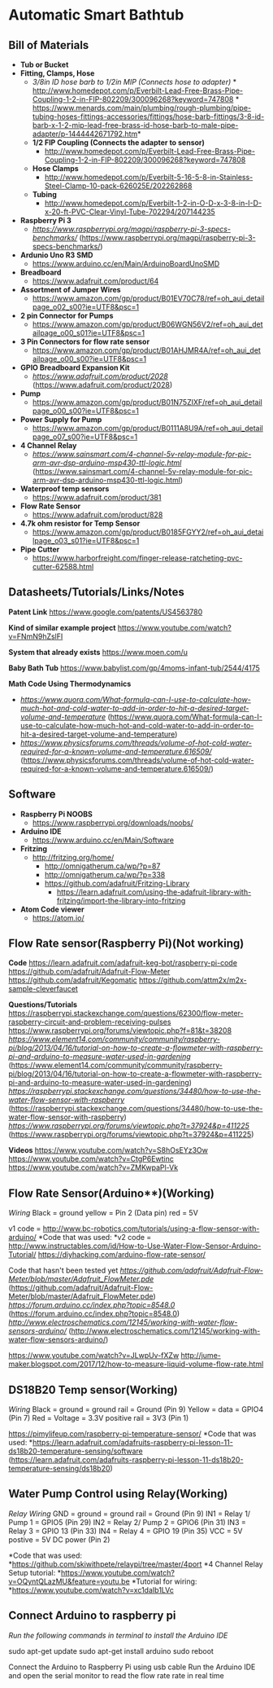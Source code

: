 # Automatic Smart Bathtub
## Bill of Materials

* **Tub or Bucket**
* **Fitting, Clamps, Hose** 
    * *3/8in ID hose barb to 1/2in MIP (Connects hose to adapter)*
            * http://www.homedepot.com/p/Everbilt-Lead-Free-Brass-Pipe-Coupling-1-2-in-FIP-802209/300096268?keyword=747808
            * https://www.menards.com/main/plumbing/rough-plumbing/pipe-tubing-hoses-fittings-accessories/fittings/hose-barb-fittings/3-8-id-barb-x-1-2-mip-lead-free-brass-id-hose-barb-to-male-pipe-adapter/p-1444442671792.htm*
    * **1/2 FIP Coupling (Connects the adapter to sensor)**
        * http://www.homedepot.com/p/Everbilt-Lead-Free-Brass-Pipe-Coupling-1-2-in-FIP-802209/300096268?keyword=747808
    * **Hose Clamps**
        * http://www.homedepot.com/p/Everbilt-5-16-5-8-in-Stainless-Steel-Clamp-10-pack-626025E/202262868
    * **Tubing**
        * http://www.homedepot.com/p/Everbilt-1-2-in-O-D-x-3-8-in-I-D-x-20-ft-PVC-Clear-Vinyl-Tube-702294/207144235
* **Raspberry Pi 3**
    * _https://www.raspberrypi.org/magpi/raspberry-pi-3-specs-benchmarks/_ (https://www.raspberrypi.org/magpi/raspberry-pi-3-specs-benchmarks/)
* **Ardunio Uno R3 SMD**
    * https://www.arduino.cc/en/Main/ArduinoBoardUnoSMD
* **Breadboard**
    * https://www.adafruit.com/product/64
* **Assortment of Jumper Wires**
    * https://www.amazon.com/gp/product/B01EV70C78/ref=oh_aui_detailpage_o02_s00?ie=UTF8&psc=1
* **2 pin Connector for Pumps**
    * https://www.amazon.com/gp/product/B06WGN56V2/ref=oh_aui_detailpage_o00_s01?ie=UTF8&psc=1
* **3 Pin Connectors for flow rate sensor**
    * https://www.amazon.com/gp/product/B01AHJMR4A/ref=oh_aui_detailpage_o00_s00?ie=UTF8&psc=1
* **GPIO Breadboard Expansion Kit**
    * _https://www.adafruit.com/product/2028_ (https://www.adafruit.com/product/2028)
* **Pump**
    * https://www.amazon.com/gp/product/B01N75ZIXF/ref=oh_aui_detailpage_o00_s00?ie=UTF8&psc=1
* **Power Supply for Pump**
    * https://www.amazon.com/gp/product/B0111A8U9A/ref=oh_aui_detailpage_o07_s00?ie=UTF8&psc=1
* **4 Channel Relay**
    * _https://www.sainsmart.com/4-channel-5v-relay-module-for-pic-arm-avr-dsp-arduino-msp430-ttl-logic.html_ (https://www.sainsmart.com/4-channel-5v-relay-module-for-pic-arm-avr-dsp-arduino-msp430-ttl-logic.html)
* **Waterproof temp sensors**
    * https://www.adafruit.com/product/381
* **Flow Rate Sensor**
    * https://www.adafruit.com/product/828
* **4.7k ohm resistor for Temp Sensor**
    * https://www.amazon.com/gp/product/B0185FGYY2/ref=oh_aui_detailpage_o03_s01?ie=UTF8&psc=1
* **Pipe Cutter**
    * https://www.harborfreight.com/finger-release-ratcheting-pvc-cutter-62588.html


## Datasheets/Tutorials/Links/Notes

**Patent Link**
https://www.google.com/patents/US4563780

**Kind of similar example project**
https://www.youtube.com/watch?v=FNmN9hZslFI

**System that already exists**
https://www.moen.com/u

**Baby Bath Tub**
https://www.babylist.com/gp/4moms-infant-tub/2544/4175

**Math Code Using Thermodynamics**

* _https://www.quora.com/What-formula-can-I-use-to-calculate-how-much-hot-and-cold-water-to-add-in-order-to-hit-a-desired-target-volume-and-temperature_ (https://www.quora.com/What-formula-can-I-use-to-calculate-how-much-hot-and-cold-water-to-add-in-order-to-hit-a-desired-target-volume-and-temperature)
* _https://www.physicsforums.com/threads/volume-of-hot-cold-water-required-for-a-known-volume-and-temperature.616509/_ (https://www.physicsforums.com/threads/volume-of-hot-cold-water-required-for-a-known-volume-and-temperature.616509/)

## Software

* **Raspberry Pi NOOBS**
    * https://www.raspberrypi.org/downloads/noobs/
* **Arduino IDE**
    * https://www.arduino.cc/en/Main/Software
* **Fritzing**
    * http://fritzing.org/home/
        * http://omnigatherum.ca/wp/?p=87
        * http://omnigatherum.ca/wp/?p=338
        * https://github.com/adafruit/Fritzing-Library
            * https://learn.adafruit.com/using-the-adafruit-library-with-fritzing/import-the-library-into-fritzing
* **Atom Code viewer**
    * https://atom.io/

## Flow Rate sensor(Raspberry Pi)(Not working)

**Code**
https://learn.adafruit.com/adafruit-keg-bot/raspberry-pi-code
https://github.com/adafruit/Adafruit-Flow-Meter
https://github.com/adafruit/Kegomatic
https://github.com/attm2x/m2x-sample-cleverfaucet

**Questions/Tutorials**
https://raspberrypi.stackexchange.com/questions/62300/flow-meter-raspberry-circuit-and-problem-receiving-pulses
https://www.raspberrypi.org/forums/viewtopic.php?f=81&t=38208
_https://www.element14.com/community/community/raspberry-pi/blog/2013/04/16/tutorial-on-how-to-create-a-flowmeter-with-raspberry-pi-and-arduino-to-measure-water-used-in-gardening_ (https://www.element14.com/community/community/raspberry-pi/blog/2013/04/16/tutorial-on-how-to-create-a-flowmeter-with-raspberry-pi-and-arduino-to-measure-water-used-in-gardening)
_https://raspberrypi.stackexchange.com/questions/34480/how-to-use-the-water-flow-sensor-with-raspberry_ (https://raspberrypi.stackexchange.com/questions/34480/how-to-use-the-water-flow-sensor-with-raspberry)
_https://www.raspberrypi.org/forums/viewtopic.php?t=37924&p=411225_ (https://www.raspberrypi.org/forums/viewtopic.php?t=37924&p=411225)

**Videos**
https://www.youtube.com/watch?v=S8hOsEYz3Ow
https://www.youtube.com/watch?v=CtgP6Ewtinc
https://www.youtube.com/watch?v=ZMKwpaPl-Vk

## Flow Rate Sensor(Arduino**)(Working)

_Wiring_
Black = ground
yellow = Pin 2 (Data pin)
red = 5V

v1 code = http://www.bc-robotics.com/tutorials/using-a-flow-sensor-with-arduino/
*Code that was used: *v2 code = http://www.instructables.com/id/How-to-Use-Water-Flow-Sensor-Arduino-Tutorial/
https://diyhacking.com/arduino-flow-rate-sensor/

Code that hasn't been tested yet
_https://github.com/adafruit/Adafruit-Flow-Meter/blob/master/Adafruit_FlowMeter.pde_ (https://github.com/adafruit/Adafruit-Flow-Meter/blob/master/Adafruit_FlowMeter.pde)
_https://forum.arduino.cc/index.php?topic=8548.0_ (https://forum.arduino.cc/index.php?topic=8548.0)
_http://www.electroschematics.com/12145/working-with-water-flow-sensors-arduino/_ (http://www.electroschematics.com/12145/working-with-water-flow-sensors-arduino/)

https://www.youtube.com/watch?v=JLwpUv-fXZw
http://jume-maker.blogspot.com/2017/12/how-to-measure-liquid-volume-flow-rate.html 

## DS18B20 Temp sensor(Working)

_Wiring_
Black = ground = ground rail = Ground (Pin 9)
Yellow = data = GPIO4 (Pin 7)
Red = Voltage = 3.3V positive rail = 3V3 (Pin 1)

https://pimylifeup.com/raspberry-pi-temperature-sensor/
*Code that was used: *https://learn.adafruit.com/adafruits-raspberry-pi-lesson-11-ds18b20-temperature-sensing/software (https://learn.adafruit.com/adafruits-raspberry-pi-lesson-11-ds18b20-temperature-sensing/ds18b20)

## Water Pump Control using Relay(Working)

_Relay Wiring_
GND = ground = ground rail = Ground (Pin 9)
IN1 = Relay 1/ Pump 1 = GPIO5 (Pin 29)
IN2 = Relay 2/ Pump 2 = GPIO6 (Pin 31)
IN3 = Relay 3 = GPIO 13 (Pin 33)
IN4 = Relay 4 = GPIO 19 (Pin 35)
VCC = 5V postive = 5V DC power (Pin 2)

*Code that was used:  *https://github.com/skiwithpete/relaypi/tree/master/4port
*4 Channel Relay Setup tutorial: *https://www.youtube.com/watch?v=OQyntQLazMU&feature=youtu.be
*Tutorial for wiring: *https://www.youtube.com/watch?v=xc1daIb1LVc

## Connect Arduino to raspberry pi

*Run the following commands in terminal to install the Arduino IDE*

sudo apt-get update
sudo apt-get install arduino
sudo reboot

Connect the Arduino to Raspberry Pi using usb cable
Run the Arduino IDE and open the serial monitor to read the flow rate rate in real time
